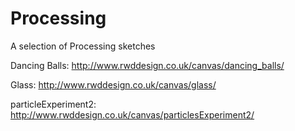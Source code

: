 Processing
==========

A selection of Processing sketches

Dancing Balls:  http://www.rwddesign.co.uk/canvas/dancing_balls/

Glass:  http://www.rwddesign.co.uk/canvas/glass/

particleExperiment2:  http://www.rwddesign.co.uk/canvas/particlesExperiment2/


